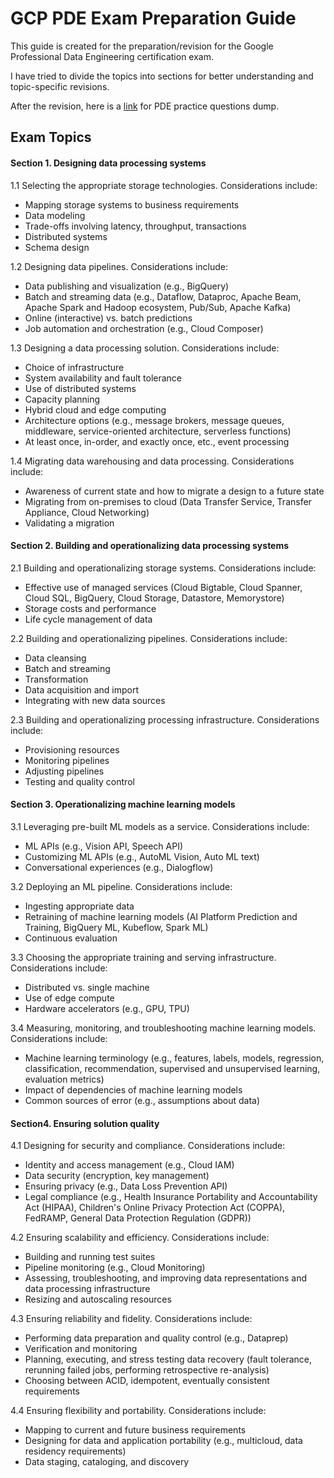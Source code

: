 # GCP PDE Exam Preparation Guide

This guide is created for the preparation/revision for the Google Professional Data Engineering certification exam. 

I have tried to divide the topics into sections for better understanding and topic-specific revisions.

After the revision, here is a [link](https://quizlet.com/591586946/flashcards) for PDE practice questions dump.

## Exam Topics
#### Section 1. Designing data processing systems

1.1 Selecting the appropriate storage technologies. Considerations include:

-   Mapping storage systems to business requirements
-   Data modeling
-   Trade-offs involving latency, throughput, transactions
-   Distributed systems
-   Schema design

1.2 Designing data pipelines. Considerations include:

-   Data publishing and visualization (e.g., BigQuery)
-   Batch and streaming data (e.g., Dataflow, Dataproc, Apache Beam, Apache Spark and Hadoop ecosystem, Pub/Sub, Apache Kafka)
-   Online (interactive) vs. batch predictions
-   Job automation and orchestration (e.g., Cloud Composer)

1.3 Designing a data processing solution. Considerations include:

-   Choice of infrastructure
-   System availability and fault tolerance
-   Use of distributed systems
-   Capacity planning
-   Hybrid cloud and edge computing
-   Architecture options (e.g., message brokers, message queues, middleware, service-oriented architecture, serverless functions)
-   At least once, in-order, and exactly once, etc., event processing

1.4 Migrating data warehousing and data processing. Considerations include:

-   Awareness of current state and how to migrate a design to a future state
-   Migrating from on-premises to cloud (Data Transfer Service, Transfer Appliance, Cloud Networking)
-   Validating a migration

#### Section 2. Building and operationalizing data processing systems

2.1 Building and operationalizing storage systems. Considerations include:

-   Effective use of managed services (Cloud Bigtable, Cloud Spanner, Cloud SQL, BigQuery, Cloud Storage, Datastore, Memorystore)
-   Storage costs and performance
-   Life cycle management of data

2.2 Building and operationalizing pipelines. Considerations include:

-   Data cleansing
-   Batch and streaming
-   Transformation
-   Data acquisition and import
-   Integrating with new data sources

2.3 Building and operationalizing processing infrastructure. Considerations include:

-   Provisioning resources
-   Monitoring pipelines
-   Adjusting pipelines
-   Testing and quality control

#### Section 3. Operationalizing machine learning models

3.1 Leveraging pre-built ML models as a service. Considerations include:

-   ML APIs (e.g., Vision API, Speech API)
-   Customizing ML APIs (e.g., AutoML Vision, Auto ML text)
-   Conversational experiences (e.g., Dialogflow)

3.2 Deploying an ML pipeline. Considerations include:

-   Ingesting appropriate data
-   Retraining of machine learning models (AI Platform Prediction and Training, BigQuery ML, Kubeflow, Spark ML)
-   Continuous evaluation

3.3 Choosing the appropriate training and serving infrastructure. Considerations include:

-   Distributed vs. single machine
-   Use of edge compute
-   Hardware accelerators (e.g., GPU, TPU)

3.4 Measuring, monitoring, and troubleshooting machine learning models. Considerations include:

-   Machine learning terminology (e.g., features, labels, models, regression, classification, recommendation, supervised and unsupervised learning, evaluation metrics)
-   Impact of dependencies of machine learning models
-   Common sources of error (e.g., assumptions about data)

#### Section4. Ensuring solution quality

4.1 Designing for security and compliance. Considerations include:

-   Identity and access management (e.g., Cloud IAM)
-   Data security (encryption, key management)
-   Ensuring privacy (e.g., Data Loss Prevention API)
-   Legal compliance (e.g., Health Insurance Portability and Accountability Act (HIPAA), Children's Online Privacy Protection Act (COPPA), FedRAMP, General Data Protection Regulation (GDPR))

4.2 Ensuring scalability and efficiency. Considerations include:

-   Building and running test suites
-   Pipeline monitoring (e.g., Cloud Monitoring)
-   Assessing, troubleshooting, and improving data representations and data processing infrastructure
-   Resizing and autoscaling resources

4.3 Ensuring reliability and fidelity. Considerations include:

-   Performing data preparation and quality control (e.g., Dataprep)
-   Verification and monitoring
-   Planning, executing, and stress testing data recovery (fault tolerance, rerunning failed jobs, performing retrospective re-analysis)
-   Choosing between ACID, idempotent, eventually consistent requirements

4.4 Ensuring flexibility and portability. Considerations include:

-   Mapping to current and future business requirements
-   Designing for data and application portability (e.g., multicloud, data residency requirements)
-   Data staging, cataloging, and discovery
